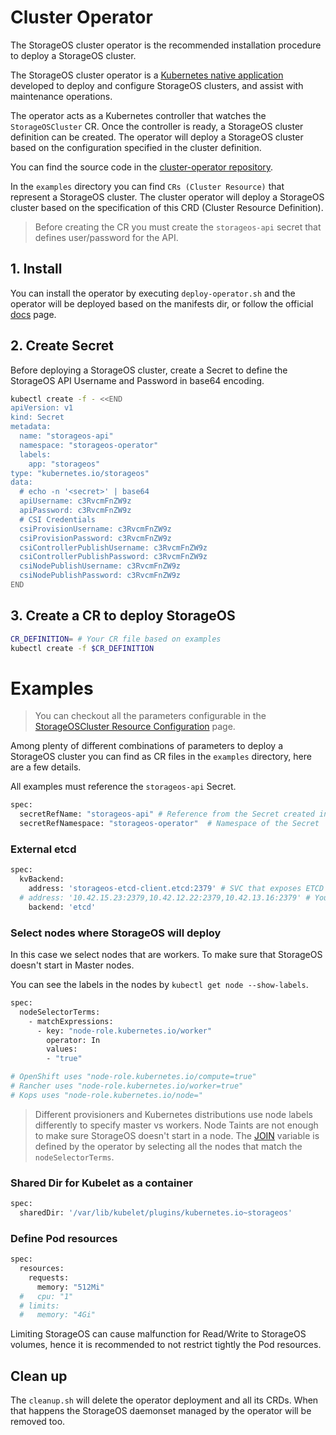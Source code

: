 # Cluster Operator

The StorageOS cluster operator is the recommended installation procedure to
deploy a StorageOS cluster.

The StorageOS cluster operator is a [Kubernetes native
application](https://kubernetes.io/docs/concepts/extend-kubernetes/extend-cluster/)
developed to deploy and configure StorageOS clusters, and assist with
maintenance operations.

The operator acts as a Kubernetes controller that watches the `StorageOSCluster`
CR. Once the controller is ready, a StorageOS cluster definition can be
created. The operator will deploy a StorageOS cluster based on the
configuration specified in the cluster definition.

You can find the source code in the [cluster-operator
repository](https://github.com/storageos/cluster-operator).

In the `examples` directory you can find `CRs (Cluster Resource)` that
represent a StorageOS cluster. The cluster operator will deploy a StorageOS
cluster based on the specification of this CRD (Cluster Resource Definition).

> Before creating the CR you must create the `storageos-api` secret that
> defines user/password for the API.

## 1. Install

You can install the operator by executing `deploy-operator.sh` and the operator
will be deployed based on the manifests dir, or follow the official
[docs](https://docs.storageos.com/docs/platforms/kubernetes/install/) page.

## 2. Create Secret
Before deploying a StorageOS cluster, create a Secret to define the StorageOS
API Username and Password in base64 encoding.

```bash
kubectl create -f - <<END
apiVersion: v1
kind: Secret
metadata:
  name: "storageos-api"
  namespace: "storageos-operator"
  labels:
    app: "storageos"
type: "kubernetes.io/storageos"
data:
  # echo -n '<secret>' | base64
  apiUsername: c3RvcmFnZW9z
  apiPassword: c3RvcmFnZW9z
  # CSI Credentials
  csiProvisionUsername: c3RvcmFnZW9z
  csiProvisionPassword: c3RvcmFnZW9z
  csiControllerPublishUsername: c3RvcmFnZW9z
  csiControllerPublishPassword: c3RvcmFnZW9z
  csiNodePublishUsername: c3RvcmFnZW9z
  csiNodePublishPassword: c3RvcmFnZW9z
END
```

## 3. Create a CR to deploy StorageOS

```bash
CR_DEFINITION= # Your CR file based on examples
kubectl create -f $CR_DEFINITION
```

# Examples

> You can checkout all the parameters configurable in the [StorageOSCluster
> Resource
> Configuration](https://github.com/storageos/cluster-operator#storageoscluster-resource-configuration) page.

Among plenty of different combinations of parameters to deploy a StorageOS cluster you can
find as CR files in the `examples` directory, here are a few details.

All examples must reference the `storageos-api` Secret.

```bash
spec:
  secretRefName: "storageos-api" # Reference from the Secret created in the previous step
  secretRefNamespace: "storageos-operator"  # Namespace of the Secret
```

### External etcd 

```bash
spec:
  kvBackend:
    address: 'storageos-etcd-client.etcd:2379' # SVC that exposes ETCD
  # address: '10.42.15.23:2379,10.42.12.22:2379,10.42.13.16:2379' # You can specify individual IPs of the etcd servers
    backend: 'etcd'
```

### Select nodes where StorageOS will deploy

In this case we select nodes that are workers. To make sure that StorageOS doesn't start in Master nodes.

You can see the labels in the nodes by `kubectl get node --show-labels`.

```bash
spec:
  nodeSelectorTerms:
    - matchExpressions:
      - key: "node-role.kubernetes.io/worker"
        operator: In
        values:
        - "true"

# OpenShift uses "node-role.kubernetes.io/compute=true"
# Rancher uses "node-role.kubernetes.io/worker=true"
# Kops uses "node-role.kubernetes.io/node="
```

> Different provisioners and Kubernetes distributions use node labels
> differently to specify master vs workers. Node Taints are not enough to
> make sure StorageOS doesn't start in a node. The
> [JOIN](https://docs.storageos.com/docs/prerequisites/clusterdiscovery)
> variable is defined by the operator by selecting all the nodes that match the
> `nodeSelectorTerms`.

### Shared Dir for Kubelet as a container

```bash
spec:
  sharedDir: '/var/lib/kubelet/plugins/kubernetes.io~storageos'
```

### Define Pod resources

```bash
spec:
  resources:
    requests:
      memory: "512Mi"
  #   cpu: "1"
  # limits:
  #   memory: "4Gi"
```

Limiting StorageOS can cause malfunction for Read/Write to StorageOS volumes,
hence it is recommended to not restrict tightly the Pod resources.

## Clean up

The `cleanup.sh` will delete the operator deployment and all its CRDs. When
that happens the StorageOS daemonset managed by the operator will be removed
too.
